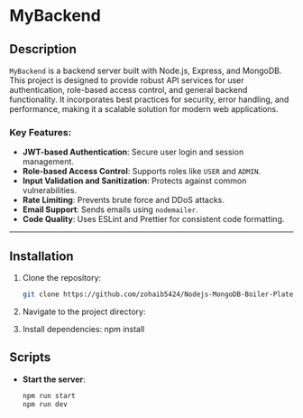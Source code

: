 # MyBackend

## Description

`MyBackend` is a backend server built with Node.js, Express, and MongoDB. This project is designed to provide robust API services for user authentication, role-based access control, and general backend functionality. It incorporates best practices for security, error handling, and performance, making it a scalable solution for modern web applications.

### Key Features:

- **JWT-based Authentication**: Secure user login and session management.
- **Role-based Access Control**: Supports roles like `USER` and `ADMIN`.
- **Input Validation and Sanitization**: Protects against common vulnerabilities.
- **Rate Limiting**: Prevents brute force and DDoS attacks.
- **Email Support**: Sends emails using `nodemailer`.
- **Code Quality**: Uses ESLint and Prettier for consistent code formatting.

---

## Installation

1. Clone the repository:

   ```bash
   git clone https://github.com/zohaib5424/Nodejs-MongoDB-Boiler-Plate.git

   ```

2. Navigate to the project directory:

3. Install dependencies:
   npm install

## Scripts

- **Start the server**:
  ```bash
  npm run start
  npm run dev
  ```
